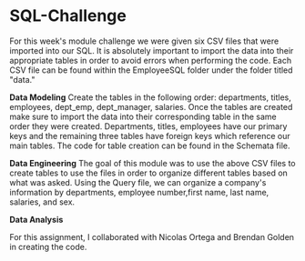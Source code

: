 # SQL-Challenge
For this week's module challenge we were given six CSV files that were imported into our SQL. It is absolutely important to import the data into their appropriate tables in order to avoid errors when performing the code. Each CSV file can be found within the EmployeeSQL folder under the folder titled "data."

**Data Modeling**
Create the tables in the following order: departments, titles, employees, dept_emp, dept_manager, salaries. Once the tables are created make sure to import the data into their corresponding table in the same order they were created. Departments, titles, employees have our primary keys and the remaining three tables have foreign keys which reference our main tables. The code for table creation can be found in the Schemata file. 

**Data Engineering**
The goal of this module was to use the above CSV files to create tables to use the files in order to organize different tables based on what was asked. Using the Query file, we can organize a company's information by departments, employee number,first name, last name, salaries, and sex. 

**Data Analysis**

For this assignment, I collaborated with Nicolas Ortega and Brendan Golden in creating the code. 
